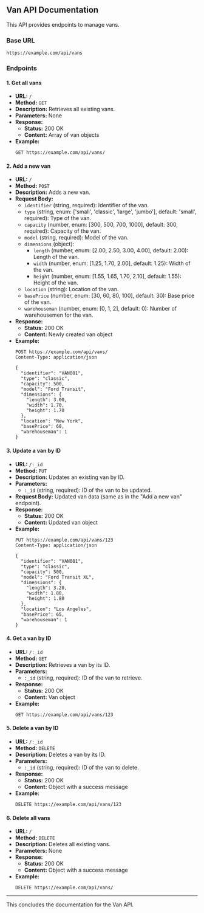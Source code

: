 ## Van API Documentation

This API provides endpoints to manage vans.

### Base URL

```
https://example.com/api/vans
```

### Endpoints

#### 1. Get all vans

- **URL:** `/`
- **Method:** `GET`
- **Description:** Retrieves all existing vans.
- **Parameters:** None
- **Response:**
  - **Status:** 200 OK
  - **Content:** Array of van objects
- **Example:**
  ```http
  GET https://example.com/api/vans/
  ```

#### 2. Add a new van

- **URL:** `/`
- **Method:** `POST`
- **Description:** Adds a new van.
- **Request Body:**
  - `identifier` (string, required): Identifier of the van.
  - `type` (string, enum: ['small', 'classic', 'large', 'jumbo'], default: 'small', required): Type of the van.
  - `capacity` (number, enum: [300, 500, 700, 1000], default: 300, required): Capacity of the van.
  - `model` (string, required): Model of the van.
  - `dimensions` (object):
    - `length` (number, enum: [2.00, 2.50, 3.00, 4.00], default: 2.00): Length of the van.
    - `width` (number, enum: [1.25, 1.70, 2.00], default: 1.25): Width of the van.
    - `height` (number, enum: [1.55, 1.65, 1.70, 2.10], default: 1.55): Height of the van.
  - `location` (string): Location of the van.
  - `basePrice` (number, enum: [30, 60, 80, 100], default: 30): Base price of the van.
  - `warehouseman` (number, enum: [0, 1, 2], default: 0): Number of warehousemen for the van.
- **Response:**
  - **Status:** 200 OK
  - **Content:** Newly created van object
- **Example:**
  ```http
  POST https://example.com/api/vans/
  Content-Type: application/json

  {
    "identifier": "VAN001",
    "type": "classic",
    "capacity": 500,
    "model": "Ford Transit",
    "dimensions": {
      "length": 3.00,
      "width": 1.70,
      "height": 1.70
    },
    "location": "New York",
    "basePrice": 60,
    "warehouseman": 1
  }
  ```

#### 3. Update a van by ID

- **URL:** `/:_id`
- **Method:** `PUT`
- **Description:** Updates an existing van by ID.
- **Parameters:**
  - `:_id` (string, required): ID of the van to be updated.
- **Request Body:** Updated van data (same as in the "Add a new van" endpoint).
- **Response:**
  - **Status:** 200 OK
  - **Content:** Updated van object
- **Example:**
  ```http
  PUT https://example.com/api/vans/123
  Content-Type: application/json

  {
    "identifier": "VAN001",
    "type": "classic",
    "capacity": 500,
    "model": "Ford Transit XL",
    "dimensions": {
      "length": 3.20,
      "width": 1.80,
      "height": 1.80
    },
    "location": "Los Angeles",
    "basePrice": 65,
    "warehouseman": 1
  }
  ```

#### 4. Get a van by ID

- **URL:** `/:_id`
- **Method:** `GET`
- **Description:** Retrieves a van by its ID.
- **Parameters:**
  - `:_id` (string, required): ID of the van to retrieve.
- **Response:**
  - **Status:** 200 OK
  - **Content:** Van object
- **Example:**
  ```http
  GET https://example.com/api/vans/123
  ```

#### 5. Delete a van by ID

- **URL:** `/:_id`
- **Method:** `DELETE`
- **Description:** Deletes a van by its ID.
- **Parameters:**
  - `:_id` (string, required): ID of the van to delete.
- **Response:**
  - **Status:** 200 OK
  - **Content:** Object with a success message
- **Example:**
  ```http
  DELETE https://example.com/api/vans/123
  ```

#### 6. Delete all vans

- **URL:** `/`
- **Method:** `DELETE`
- **Description:** Deletes all existing vans.
- **Parameters:** None
- **Response:**
  - **Status:** 200 OK
  - **Content:** Object with a success message
- **Example:**
  ```http
  DELETE https://example.com/api/vans/
  ```

---

This concludes the documentation for the Van API.